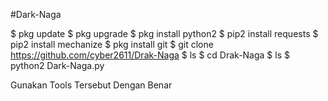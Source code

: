 #Dark-Naga

$ pkg update
$ pkg upgrade
$ pkg install python2
$ pip2 install requests
$ pip2 install mechanize
$ pkg install git
$ git clone https://github.com/cyber2611/Drak-Naga
$ ls
$ cd Drak-Naga
$ ls
$ python2 Dark-Naga.py

Gunakan Tools Tersebut Dengan Benar
